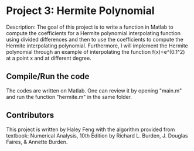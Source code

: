 # Project 3: Hermite Polynomial

Description: The goal of this project is to write a function in Matlab to compute the coefficients for a Hermite polynomial interpolating function using divided differences and then to use the coefficients to compute the Hermite interpolating polynomial. Furthermore, I will implement the Hermite polynomial through an example of interpolating the function f(x)=e^(0.1^2) at a point x and at different degree. 

## Compile/Run the code

The codes are written on Matlab. One can review it by opening "main.m" and run the function "hermite.m" in the same folder. 

## Contributors
This project is written by Haley Feng with the algorithm provided from textbook: Numerical Analysis, 10th Edition by Richard L. Burden, J. Douglas Faires, & Annette Burden.


